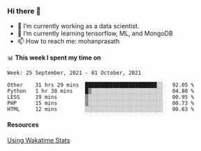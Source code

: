 ### Hi there 👋

- 🔭 I’m currently working as a data scientist.
- 🌱 I’m currently learning tensorflow, ML, and MongoDB
- 📫 How to reach me: mohanprasath

📊 **This week I spent my time on**
<!--START_SECTION:waka-->
```text
Week: 25 September, 2021 - 01 October, 2021

Other    31 hrs 29 mins  ███████████████████████░░   92.05 % 
Python   1 hr 38 mins    █▒░░░░░░░░░░░░░░░░░░░░░░░   04.80 % 
LESS     19 mins         ▒░░░░░░░░░░░░░░░░░░░░░░░░   00.95 % 
PHP      15 mins         ▒░░░░░░░░░░░░░░░░░░░░░░░░   00.73 % 
HTML     12 mins         ░░░░░░░░░░░░░░░░░░░░░░░░░   00.63 % 
```
<!--END_SECTION:waka-->

#### Resources
[Using Wakatime Stats](https://github.com/marketplace/actions/waka-readme)
